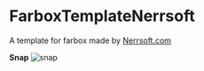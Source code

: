 FarboxTemplateNerrsoft
======================

A template for farbox made by [Nerrsoft.com](http://nerrsoft.com)

**Snap**
![snap](https://i.minus.com/iAqf3wCZEsSRx.png)